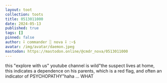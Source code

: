 ```yaml
---
layout: toot
collection: toots
title: 0513011000
date: 2024-05-13
published: true
tags: []
pinned: false
author: ⸸ commander ░ nova ⸸ :~$
avatar: /img/avatar/daemon.jpeg
mastodon: https://mastodon.online/@cmdr_nova/0513011000
---
```


this "explore with us" youtube channel is wild"the suspect lives at home, this indicates a dependence on his parents, which is a red flag, and often an indicator of PSYCHOPATHY"haha ... WHAT
